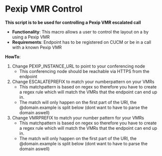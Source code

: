# Pexip VMR Control

**This script is to be used for controlling a Pexip VMR escalated call**
- **Functionality**: This macro allows a user to control the layout on a by using a Pexip VMR
- **Requirements**: Endpoint has to be registered on CUCM or be in a call with a known Pexip VMR

**HowTo**: 
1. Change PEXIP_INSTANCE_URL to point to your conferencing node
    - This conferencing node should be reachable via HTTPS from the endpoint
2. Change ESCALATEPREFIX to match your numberpattern on your VMRs
    - This matchpattern is based on regex so therefore you have to create a regex rule which will match the VMRs that the endpoint can end up in. 
    - The match will only happen on the first part of the URI, the @domain.example is split below (dont want to have to parse the domain aswell) 
3. Change VMRPREFIX to match your number pattern for your VMRs
    - This matchpattern is based on regex so therefore you have to create a regex rule which will match the VMRs that the endpoint can end up in. 
    - The match will only happen on the first part of the URI, the @domain.example is split below (dont want to have to parse the domain aswell)    
